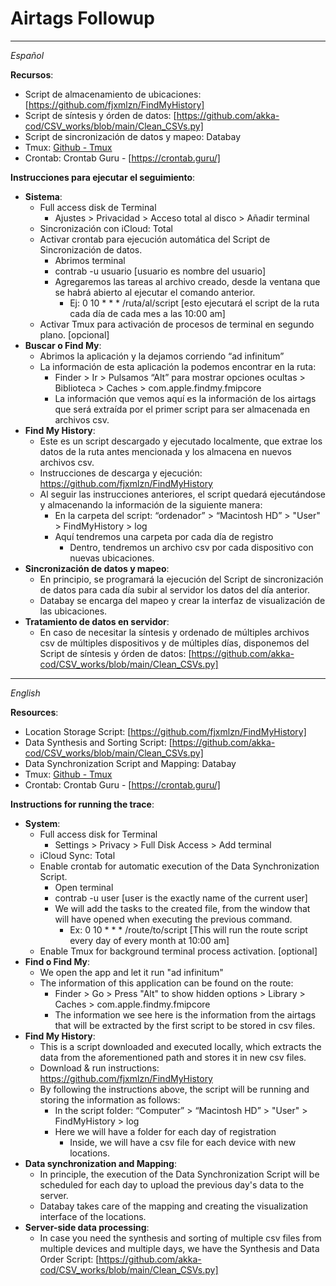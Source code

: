 # Airtags Followup

--------------------------------------------------------------------

*Español*

**Recursos**:
- Script de almacenamiento de ubicaciones: [https://github.com/fjxmlzn/FindMyHistory]
- Script de síntesis y órden de datos: [https://github.com/akka-cod/CSV_works/blob/main/Clean_CSVs.py]
- Script de sincronización de datos y mapeo: Databay
- Tmux: [Github - Tmux](https://github.com/tmux/tmux/wiki)
- Crontab: Crontab Guru - [https://crontab.guru/]

**Instrucciones para ejecutar el seguimiento**:
- **Sistema**:
    - Full access disk de Terminal
        - Ajustes > Privacidad > Acceso total al disco > Añadir terminal
    - Sincronización con iCloud: Total
    - Activar crontab para ejecución automática del Script de Sincronización de datos.
        - Abrimos terminal
        - contrab -u usuario	[usuario es nombre del usuario]
        - Agregaremos las tareas al archivo creado, desde la ventana que se habrá abierto al ejecutar el comando anterior.
            - Ej: 0 10 * * * /ruta/al/script	[esto ejecutará el script de la ruta cada día de cada mes a las 10:00 am]
    - Activar Tmux para activación de procesos de terminal en segundo plano. [opcional]
- **Buscar o Find My**:
    - Abrimos la aplicación y la dejamos corriendo “ad infinitum”
    - La información de esta aplicación la podemos encontrar en la ruta: 
        - Finder > Ir > Pulsamos “Alt” para mostrar opciones ocultas > Biblioteca > Caches > com.apple.findmy.fmipcore
        - La información que vemos aquí es la información de los airtags que será extraída por el primer script para ser almacenada en archivos csv.
- **Find My History**:
    - Este es un script descargado y ejecutado localmente, que extrae los datos de la ruta antes mencionada y los almacena en nuevos archivos csv.
    - Instrucciones de descarga y ejecución: https://github.com/fjxmlzn/FindMyHistory
    - Al seguir las instrucciones anteriores, el script quedará ejecutándose y almacenando la información de la siguiente manera:
        - En la carpeta del script: “ordenador” > “Macintosh HD” > "User" > FindMyHistory > log
        - Aquí tendremos una carpeta por cada día de registro
            - Dentro, tendremos un archivo csv por cada dispositivo con nuevas ubicaciones.
- **Sincronización de datos y mapeo**:
    - En principio, se programará la ejecución del Script de sincronización de datos para cada día subir al servidor los datos del día anterior.
    - Databay se encarga del mapeo y crear la interfaz de visualización de las ubicaciones.
- **Tratamiento de datos en servidor**:
    - En caso de necesitar la síntesis y ordenado de múltiples archivos csv de múltiples dispositivos y de múltiples días, disponemos del Script de síntesis y órden de datos: [https://github.com/akka-cod/CSV_works/blob/main/Clean_CSVs.py]

--------------------------------------------------------------------

*English*

**Resources**:
- Location Storage Script: [https://github.com/fjxmlzn/FindMyHistory]
- Data Synthesis and Sorting Script: [https://github.com/akka-cod/CSV_works/blob/main/Clean_CSVs.py]
- Data Synchronization Script and Mapping: Databay
- Tmux: [Github - Tmux](https://github.com/tmux/tmux/wiki)
- Crontab: Crontab Guru - [https://crontab.guru/]

**Instructions for running the trace**:
- **System**:
    - Full access disk for Terminal
        - Settings > Privacy > Full Disk Access > Add terminal
    - iCloud Sync: Total
    - Enable crontab for automatic execution of the Data Synchronization Script.
        - Open terminal
        - contrab -u user	[user is the exactly name of the current user]
        - We will add the tasks to the created file, from the window that will have opened when executing the previous command.
            - Ex: 0 10 * * * /route/to/script	[This will run the route script every day of every month at 10:00 am]
    - Enable Tmux for background terminal process activation. [optional]
- **Find o Find My**:
    - We open the app and let it run "ad infinitum"
    - The information of this application can be found on the route: 
        - Finder > Go > Press "Alt" to show hidden options > Library > Caches > com.apple.findmy.fmipcore
        - The information we see here is the information from the airtags that will be extracted by the first script to be stored in csv files.
- **Find My History**:
    - This is a script downloaded and executed locally, which extracts the data from the aforementioned path and stores it in new csv files.
    - Download & run instructions: https://github.com/fjxmlzn/FindMyHistory
    - By following the instructions above, the script will be running and storing the information as follows:
        - In the script folder: “Computer” > “Macintosh HD” > "User" > FindMyHistory > log
        - Here we will have a folder for each day of registration
            - Inside, we will have a csv file for each device with new locations.
- **Data synchronization and Mapping**:
    - In principle, the execution of the Data Synchronization Script will be scheduled for each day to upload the previous day's data to the server.
    - Databay takes care of the mapping and creating the visualization interface of the locations.
- **Server-side data processing**:
    - In case you need the synthesis and sorting of multiple csv files from multiple devices and multiple days, we have the Synthesis and Data Order Script: [https://github.com/akka-cod/CSV_works/blob/main/Clean_CSVs.py]
 

